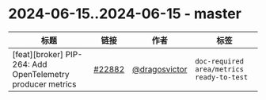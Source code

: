 # 2024-06-15..2024-06-15 - master
| 标题 | 链接 | 作者 | 标签 |
| - | :--: | :--: | - |
| [feat][broker] PIP-264: Add OpenTelemetry producer metrics | [#22882](https://github.com/apache/pulsar/pull/22882) | [@dragosvictor](https://github.com/dragosvictor) | `doc-required` `area/metrics` `ready-to-test`  | 
